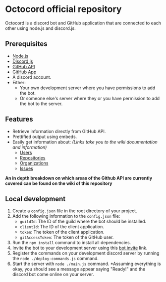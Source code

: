 # Octocord official repository

Octocord is a discord bot and GitHub application that are connected to each other using node.js and discord.js.

## Prerequisites

- [Node.js](https://nodejs.org/en/)
- [Discord.js](https://discord.js.org/)
- [GitHub API](https://developer.github.com/v3/)
- [GitHub App](https://developer.github.com/apps/)
- A discord account.
- Either:
  - Your own development server where you have permissions to add the bot.
  - Or someone else's server where they or you have permission to add the bot to the server.

## Features

- Retrieve information directly from GitHub API.
- Prettified output using embeds.
- Easily get information about: *(Links take you to the wiki documentation and information)*
  - [Users](https://github.com/WillTheDeveloper/Octocord/wiki/Users)
  - [Repositories](https://github.com/WillTheDeveloper/Octocord/wiki/Repository)
  - [Organizations](https://github.com/WillTheDeveloper/Octocord/wiki/Organizations)
  - [Issues](https://github.com/WillTheDeveloper/Octocord/wiki/Issues)

**An in depth breakdown on which areas of the Github API are currently covered can be found on the wiki of this repository**

## Local development

1. Create a ```config.json``` file in the root directory of your project.
2. Add the following information to the ```config.json``` file:
    - ```guildId```: The ID of the guild where the bot should be installed.
    - ```clientId```: The ID of the client application.
    - ```token```: The token of the client application.
    - ```gitAccessToken```: The token of the GitHub user.
3. Run the ```npm install``` command to install all dependencies.
4. Invite the bot to your development server using this [bot invite](https://discord.com/api/oauth2/authorize?client_id=993823399107375144&permissions=8&scope=bot%20applications.commands) link.
5. Register the commands on your development discord server by running the ```node ./deploy-commands.js``` command.
6. Start the server with ```node ./main.js``` command. *Assuming everything is okay, you should see a message appear saying "Ready!" and the discord bot come online on your server.
